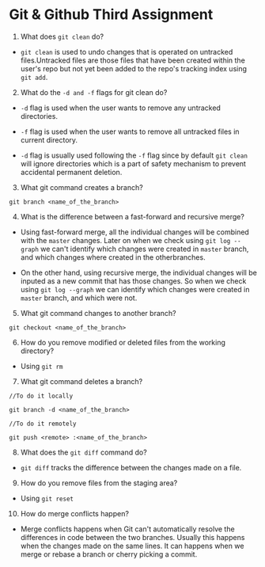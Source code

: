 # Git & Github Third Assignment

1. What does `git clean` do?

- `git clean` is used to undo changes that is operated on untracked files.Untracked files are those files that have been created within the user's repo but not yet been added to the repo's tracking index using `git add`.


2. What do the `-d and -f` flags for git clean do?

- `-d` flag is used when the user wants to remove any untracked directories.

- `-f` flag is used when the user wants to remove all untracked files in current directory.

- `-d` flag is usually used following the `-f` flag since by default `git clean` will ignore directories which is a part of safety mechanism to prevent accidental permanent deletion.


3. What git command creates a branch?
```
git branch <name_of_the_branch>
```

4. What is the difference between a fast-forward and recursive merge?

- Using fast-forward merge, all the individual changes will be combined with the `master` changes. Later on when we check using `git log --graph` we can't identify which changes were created in `master` branch, and which changes where created in the otherbranches.

- On the other hand, using recursive merge, the individual changes will be inputed as a new commit that has those changes. So when we check using `git log --graph` we can identify which changes were created in `master` branch, and which were not.


5. What git command changes to another branch?
```
git checkout <name_of_the_branch>
```

6. How do you remove modified or deleted files from the working directory?

- Using `git rm`


7. What git command deletes a branch?
```
//To do it locally

git branch -d <name_of_the_branch>

//To do it remotely

git push <remote> :<name_of_the_branch>
```


8. What does the `git diff` command do?

- `git diff` tracks the difference between the changes made on a file.


9. How do you remove files from the staging area?

- Using `git reset`


10. How do merge conflicts happen?

- Merge conflicts happens when Git can't automatically resolve the differences in code between the two branches. Usually this happens when the changes made on the same lines. It can happens when we merge or rebase a branch or cherry picking a commit.
